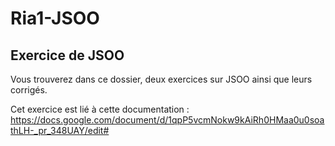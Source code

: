 # Ria1-JSOO
## Exercice de JSOO 

Vous trouverez dans ce dossier, deux exercices sur JSOO ainsi que leurs corrigés. 

Cet exercice est lié à cette documentation : https://docs.google.com/document/d/1qpP5vcmNokw9kAiRh0HMaa0u0soathLH-_pr_348UAY/edit# 
